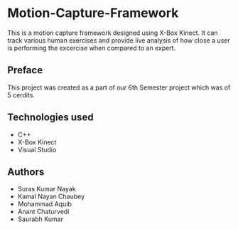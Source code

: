 # Motion-Capture-Framework
This is a motion capture framework designed using X-Box Kinect. It can track various human exercises and provide live analysis of how close a user is performing the excercise when compared to an expert.

## Preface
This project was created as a part of our 6th Semester project which was of 5 cerdits.

## Technologies used
* C++
* X-Box Kinect
* Visual Studio

## Authors
* Suras Kumar Nayak
* Kamal Nayan Chaubey
* Mohammad Aquib
* Anant Chaturvedi
* Saurabh Kumar
